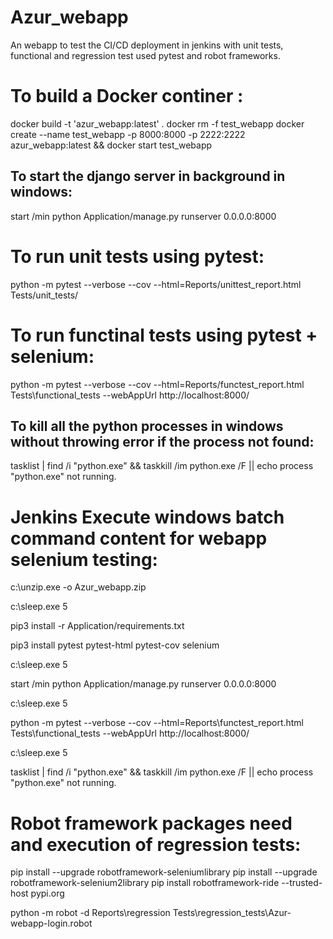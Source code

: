 # Azur_webapp
An webapp to test the CI/CD deployment in jenkins with unit tests, functional and regression test used pytest and robot frameworks.

To build a Docker continer :
================================
docker build -t 'azur_webapp:latest' .
docker rm -f test_webapp
docker create --name test_webapp -p 8000:8000 -p 2222:2222 azur_webapp:latest && docker start test_webapp

To start the django server in background in windows:
----------------------------------------------------
start /min python Application/manage.py runserver 0.0.0.0:8000

To run unit tests using pytest:
================================
python -m pytest --verbose --cov --html=Reports/unittest_report.html Tests/unit_tests/

To run functinal tests using pytest + selenium:
===============================================
python -m pytest --verbose --cov --html=Reports/functest_report.html Tests\functional_tests --webAppUrl http://localhost:8000/

To kill all the python processes in windows without throwing error if the process not found:
--------------------------------------------------------------------------------------------
tasklist | find /i "python.exe" && taskkill /im python.exe /F || echo process "python.exe" not running.

Jenkins Execute windows batch command content for webapp selenium testing:
==========================================================================
c:\unzip.exe -o Azur_webapp.zip

c:\sleep.exe 5

pip3 install -r Application/requirements.txt

pip3 install pytest pytest-html pytest-cov selenium

c:\sleep.exe 5

start /min python Application/manage.py runserver 0.0.0.0:8000

c:\sleep.exe 5

python -m pytest --verbose --cov --html=Reports\functest_report.html Tests\functional_tests --webAppUrl http://localhost:8000/

c:\sleep.exe 5 

tasklist | find /i "python.exe" && taskkill /im python.exe /F || echo process "python.exe" not running.

Robot framework packages need and execution of regression tests:
==================================================================
pip install --upgrade robotframework-seleniumlibrary
pip install --upgrade robotframework-selenium2library
pip install robotframework-ride --trusted-host pypi.org

python -m robot -d Reports\regression Tests\regression_tests\Azur-webapp-login.robot
